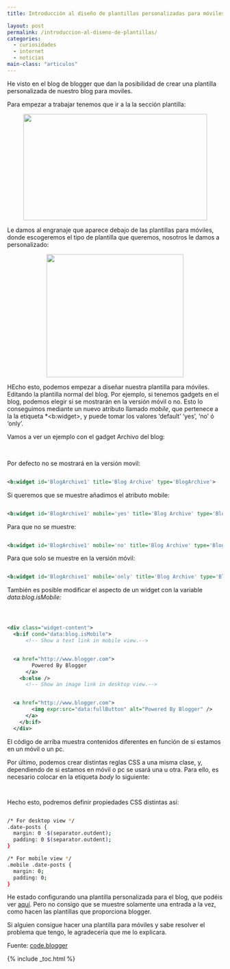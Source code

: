 ```yaml
---
title: Introducción al diseño de plantillas personalizadas para móviles en Blogger

layout: post
permalink: /introduccion-al-diseno-de-plantillas/
categories:
  - curiosidades
  - internet
  - noticias
main-class: "articulos"
---
```

He visto en el blog de blogger que dan la posibilidad de crear una plantilla personalizada de nuestro blog para moviles.

Para empezar a trabajar tenemos que ir a la la sección plantilla:

<div class="separator" style="clear: both; text-align: center;">
  <a href="https://2.bp.blogspot.com/-kEQMaYxebJs/Tq-eMEEQTPI/AAAAAAAAARk/OtL411nW0l8/s1600/Screen%2Bshot%2B2011-10-20%2Bat%2B11.14.31%2BAM.png" imageanchor="1" style="margin-left:1em; margin-right:1em"><img border="0" height="248" width="429" src="https://2.bp.blogspot.com/-kEQMaYxebJs/Tq-eMEEQTPI/AAAAAAAAARk/OtL411nW0l8/s1600/Screen%2Bshot%2B2011-10-20%2Bat%2B11.14.31%2BAM.png" /></a>
</div>

Le damos al engranaje que aparece debajo de las plantillas para móviles, donde escogeremos el tipo de plantilla que queremos, nosotros le damos a personalizado:

<div class="separator" style="clear: both; text-align: center;">
  <a href="https://1.bp.blogspot.com/-dyyH6l2heQI/Tp5hR4sdzdI/AAAAAAAAAPs/HkYfZ8kpAwQ/s320/mobile_template_picker_pulldown.png" imageanchor="1" style="margin-left:1em; margin-right:1em"><img border="0" height="287" width="320" src="https://1.bp.blogspot.com/-dyyH6l2heQI/Tp5hR4sdzdI/AAAAAAAAAPs/HkYfZ8kpAwQ/s320/mobile_template_picker_pulldown.png" /></a>
</div>

HEcho esto, podemos empezar a diseñar nuestra plantilla para móviles. Editando la plantilla normal del blog. Por ejemplo, si tenemos gadgets en el blog, podemos elegir si se mostrarán en la versión móvil o no. Esto lo conseguimos mediante un nuevo atributo llamado *mobile*, que pertenece a la la etiqueta *<b:widget></i>, y puede tomar los valores &#8216;default&#8217; &#8216;yes&#8217;, &#8216;no&#8217; ó &#8216;only&#8217;.</p>

<p>
  Vamos a ver un ejemplo con el gadget Archivo del blog:
</p>

<p>
  <br /><!--ad-->
</p>

<p>
  Por defecto no se mostrará en la versión movil:
</p>

```xml

<b:widget id='BlogArchive1' title='Blog Archive' type='BlogArchive'>

```


<p>
  Si queremos que se muestre añadimos el atributo mobile:
</p>


```xml

<b:widget id='BlogArchive1' mobile='yes' title='Blog Archive' type='BlogArchive'>

```


<p>
  Para que no se muestre:
</p>


```xml

<b:widget id='BlogArchive1' mobile='no' title='Blog Archive' type='BlogArchive'>

```


<p>
  Para que solo se muestre en la versión móvil:
</p>


```xml

<b:widget id='BlogArchive1' mobile='only' title='Blog Archive' type='BlogArchive'>

```


<p>
  También es posible modificar el aspecto de un widget con la variable <i>data:blog.isMobile:</i>
</p>


```xml



<div class="widget-content">
  <b:if cond="data:blog.isMobile">
      <!-- Show a text link in mobile view.-->


  <a href="http://www.blogger.com">
        Powered By Blogger
      </a>
    <b:else />
      <!-- Show an image link in desktop view.-->


  <a href="http://www.blogger.com">
        <img expr:src="data:fullButton" alt="Powered By Blogger" />
      </a>
    </b:if>
  </div>

```


  <p>
    El código de arriba muestra contenidos diferentes en función de si estamos en un móvil o un pc.
  </p>


  <p>
    Por último, podemos crear distintas reglas CSS a una misma clase, y, dependiendo de si estamos en móvil o pc se usará una u otra. Para ello, es necesario colocar en la etiqueta <i>body</i> lo siguiente:
  </p>


  ```xml



```


<p>
  Hecho esto, podremos definir propiedades CSS distintas así:
</p>


```bash

/* For desktop view */
.date-posts {
  margin: 0 -$(separator.outdent);
  padding: 0 $(separator.outdent);
}

/* For mobile view */
.mobile .date-posts {
  margin: 0;
  padding: 0;
}

```


<p>
  He estado configurando una plantilla personalizada para el blog, que podéis ver <a target="_blank" href="/?m=1">aquí</a>. Pero no consigo que se muestre solamente una entrada a la vez, como hacen las plantillas que proporciona blogger.
</p>


<p>
  Si alguien consigue hacer una plantilla para móviles y sabe resolver el problema que tengo, le agradecería que me lo explicara.
</p>


<p>
  Fuente: <a target="_blank" href="http://code.blogger.com/2011/11/introducing-custom-mobile-templates.html">code.blogger</a>
</p>




{% include _toc.html %}
